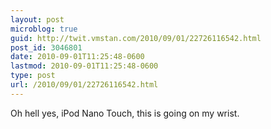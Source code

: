 ```yaml
---
layout: post
microblog: true
guid: http://twit.vmstan.com/2010/09/01/22726116542.html
post_id: 3046801
date: 2010-09-01T11:25:48-0600
lastmod: 2010-09-01T11:25:48-0600
type: post
url: /2010/09/01/22726116542.html
---
```

Oh hell yes, iPod Nano Touch, this is going on my wrist.
